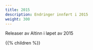 ```yaml
---
title: 2015
description: Endringer innført i 2015
weight: 300
---
```


Releaser av Altinn i løpet av 2015

{{% children %}}
